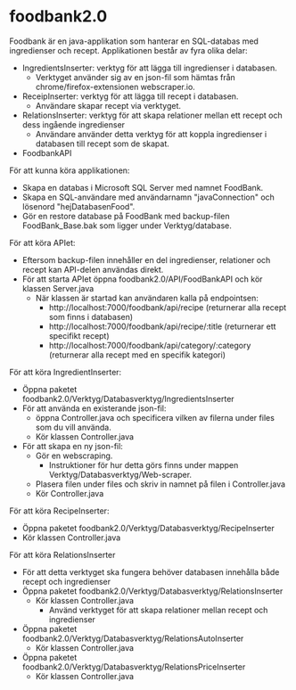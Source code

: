 # foodbank2.0
Foodbank är en java-applikation som hanterar en SQL-databas med ingredienser och recept. Applikationen består av fyra olika delar:
- IngredientsInserter: verktyg för att lägga till ingredienser i databasen.
  - Verktyget använder sig av en json-fil som hämtas från chrome/firefox-extensionen webscraper.io.
- ReceipInserter: verktyg för att lägga till recept i databasen.
  - Användare skapar recept via verktyget.
- RelationsInserter: verktyg för att skapa relationer mellan ett recept och dess ingående ingredienser
  - Användare använder detta verktyg för att koppla ingredienser i databasen till recept som de skapat. 
- FoodbankAPI

För att kunna köra applikationen:
- Skapa en databas i Microsoft SQL Server med namnet FoodBank.
- Skapa en SQL-användare med användarnamn "javaConnection" och lösenord "hejDatabasenFood".
- Gör en restore database på FoodBank med backup-filen FoodBank_Base.bak som ligger under Verktyg/database.

För att köra APIet:
- Eftersom backup-filen innehåller en del ingredienser, relationer och recept kan API-delen användas direkt.
- För att starta APIet öppna foodbank2.0/API/FoodBankAPI och kör klassen Server.java
  - När klassen är startad kan användaren kalla på endpointsen:
    - http://localhost:7000/foodbank/api/recipe (returnerar alla recept som finns i databasen)
    - http://localhost:7000/foodbank/api/recipe/:title (returnerar ett specifikt recept)
    - http://localhost:7000/foodbank/api/category/:category (returnerar alla recept med en specifik kategori)

För att köra IngredientInserter:
- Öppna paketet foodbank2.0/Verktyg/Databasverktyg/IngredientsInserter
- För att använda en existerande json-fil: 
  - öppna Controller.java och specificera vilken av filerna under files som du vill använda. 
  - Kör klassen Controller.java
- För att skapa en ny json-fil:
  - Gör en webscraping.
    - Instruktioner för hur detta görs finns under mappen Verktyg/Databasverktyg/Web-scraper.
  - Plasera filen under files och skriv in namnet på filen i Controller.java
  - Kör Controller.java

För att köra RecipeInserter:
- Öppna paketet foodbank2.0/Verktyg/Databasverktyg/RecipeInserter
- Kör klassen Controller.java

För att köra RelationsInserter
- För att detta verktyget ska fungera behöver databasen innehålla både recept och ingredienser
- Öppna paketet foodbank2.0/Verktyg/Databasverktyg/RelationsInserter
  - Kör klassen Controller.java
    - Använd verktyget för att skapa relationer mellan recept och ingredienser
- Öppna paketet foodbank2.0/Verktyg/Databasverktyg/RelationsAutoInserter
  - Kör klassen Controller.java
- Öppna paketet foodbank2.0/Verktyg/Databasverktyg/RelationsPriceInserter
  - Kör klassen Controller.java
